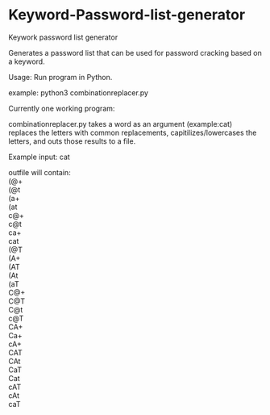 # Keyword-Password-list-generator
Keywork password list generator

Generates a password list that can be used for password cracking based on a keyword.

Usage: Run program in Python.

example: python3 combinationreplacer.py

Currently one working program:

  combinationreplacer.py takes a word as an argument (example:cat) replaces the letters with common replacements, capitilizes/lowercases the letters, and outs those    results to a file.
  
  Example input: cat
  
  outfile will contain:  
(@+  
(@t  
(a+  
(at  
c@+  
c@t  
ca+  
cat  
(@T  
(A+  
(AT  
(At  
(aT  
C@+  
C@T  
C@t  
c@T  
CA+  
Ca+  
cA+  
CAT  
CAt  
CaT  
Cat  
cAT  
cAt  
caT  
